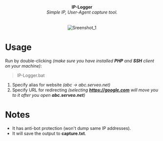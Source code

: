 <p align="center">
	<b>IP-Logger</b>
	<br>
	<i>Simple IP, User-Agent capture tool.</i>
	<br><br><br>
	<img alt="Sreenshot_1" src="https://user-images.githubusercontent.com/48186982/62072937-f4210800-b23f-11e9-968f-e46a76268cfa.png">
</p>

# Usage
Run by double-clicking *(make sure you have installed **PHP** and **SSH** client on your machine)*:
> IP-Logger.bat

1. Specify alias for website *(abc -> abc.serveo.net)*
2. Specify URL for redirecting *(selecting **https://google.com** will move you to it after you open **abc.serveo.net**)*

# Notes
* It has anti-bot protection (won't dump same IP addresses).
* It will save the output to **capture.txt**.
